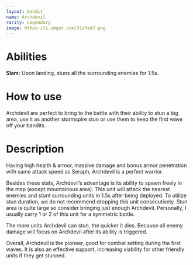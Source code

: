```yaml
---
layout: bandit
name: Archdevil
rarity: Legendary
image: https://i.imgur.com/31zYedJ.png
---
```


# Abilities

**Slam:** Upon landing, stuns all the surrounding enemies for 1.5s.

# How to use

Archdevil are perfect to bring to the battle with their ability to stun a big area,
use it as another stormspire stun or use them to keep the first wave off your bandits.

# Description

Having high health & armor, massive damage and bonus armor penetration with same attack speed as Seraph, Archdevil is a perfect warrior.

Besides these stats, Archdevil’s advantage is its ability to spawn freely in the map (except mountainous area). This unit will attack the nearest enemies and stunt surrounding units in 1.5s after being deployed. To utilize stun duration, we do not recommend dropping this unit consecutively. Stun area is quite large so consider bringing just enough Archdevil. Personally, I usually carry 1 or 2 of this unit for a symmetric battle.

The more units Archdevil can stun, the quicker it dies. Because all enemy damage will focus on Archdevil after its ability is triggered.

Overall, Archdevil is the pioneer, good for combat setting during the first waves. It is also an effective support, increasing viability for other friendly units if they get stunned.
